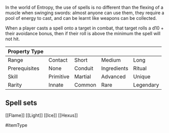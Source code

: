 In the world of Entropy, the use of spells is no different than the flexing of a muscle when swinging swords: almost anyone can use them, they require a pool of energy to cast, and can be learnt like weapons can be collected. 

When a player casts a spell onto a target in combat, that target rolls a d10 + their avoidance bonus, then if their roll is above the minimum the spell will not hit.

| Property Type |           |         |             |           |
| ------------- | --------- | ------- | ----------- | --------- |
| Range         | Contact   | Short   | Medium      | Long      |
| Prerequisites | None      | Conduit | Ingredients | Ritual    |
| Skill         | Primitive | Martial | Advanced    | Unique    |
| Rarity        | Innate    | Common  | Rare        | Legendary |

## Spell sets
[[Flame]]
[[Light]]
[[Ice]]
[[Hexus]]

#itemType 